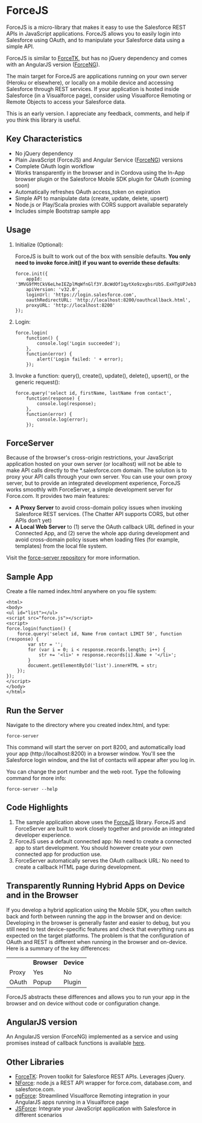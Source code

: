 # ForceJS

ForceJS is a micro-library that makes it easy to use the Salesforce REST APIs in JavaScript applications. 
ForceJS allows you to easily login into Salesforce using OAuth, and to manipulate your Salesforce data using a simple 
API.

ForceJS is similar to [ForceTK](https://github.com/developerforce/Force.com-JavaScript-REST-Toolkit), but has no jQuery dependency and comes with an AngularJS version ([ForceNG](https://github.com/ccoenraets/forceng)). 

The main target for ForceJS are applications running on your own server (Heroku or elsewhere), or locally on a 
mobile device and accessing Salesforce through REST services. If your application is hosted inside Salesforce (in a 
Visualforce page), consider using Visualforce Remoting or Remote Objects to access your Salesforce data.  

This is an early version. I appreciate any feedback, comments, and help if you think this library is useful.
   
## Key Characteristics

- No jQuery dependency
- Plain JavaScript (ForceJS) and Angular Service ([ForceNG](https://github.com/ccoenraets/forceng)) versions
- Complete OAuth login workflow
- Works transparently in the browser and in Cordova using the In-App browser plugin or the Salesforce Mobile SDK plugin for OAuth (coming soon)
- Automatically refreshes OAuth access_token on expiration
- Simple API to manipulate data (create, update, delete, upsert)   
- Node.js or Play/Scala proxies with CORS support available separately
- Includes simple Bootstrap sample app 

## Usage

1. Initialize (Optional):

    ForceJS is built to work out of the box with sensible defaults. **You only need to invoke force.init() if you want to override these defaults**: 

    ```
    force.init({
        appId: '3MVG9fMtCkV6eLheIEZplMqWfnGlf3Y.BcWdOf1qytXo9zxgbsrUbS.ExHTgUPJeb3jZeT8NYhc.hMyznKU92',
        apiVersion: 'v32.0',
        loginUrl: 'https://login.salesforce.com',
        oauthRedirectURL: 'http://localhost:8200/oauthcallback.html',
        proxyURL: 'http://localhost:8200'
    });
    ```
    
   
2. Login:
    ```
    force.login(
        function() {
            console.log('Login succeeded');
        },
        function(error) {
            alert('Login failed: ' + error);
        });
    ```

3. Invoke a function: query(), create(), update(), delete(), upsert(), or the generic request():
    ```
    force.query('select id, firstName, lastName from contact',
        function(response) {
            console.log(response);
        },
        function(error) {
            console.log(error);
        });
    ```

## ForceServer

Because of the browser's cross-origin restrictions, your JavaScript application hosted on your own server (or localhost) will not be able to make API calls directly to the *.salesforce.com domain. The solution is to proxy your API calls through your own server. You can use your own proxy server, but to provide an integrated development experience, ForceJS works smoothly with ForceServer, a simple development server for Force.com. It provides two main features: 

- **A Proxy Server** to avoid cross-domain policy issues when invoking Salesforce REST services. (The Chatter API supports CORS, but other APIs don’t yet)
- **A Local Web Server** to (1) serve the OAuth callback URL defined in your Connected App, and (2) serve the whole app during development and avoid cross-domain policy issues when loading files (for example, templates) from the local file system.

Visit the [force-server repository](https://github.com/ccoenraets/force-server) for more information.


## Sample App

Create a file named index.html anywhere on you file system:

```
<html>
<body>
<ul id="list"></ul>
<script src="force.js"></script>
<script>
force.login(function() {
    force.query('select id, Name from contact LIMIT 50', function (response) {
        var str = '';
        for (var i = 0; i < response.records.length; i++) {
            str += '<li>' + response.records[i].Name + '</li>';
        }
        document.getElementById('list').innerHTML = str;
    });
});
</script>
</body>
</html>
```

## Run the Server

Navigate to the directory where you created index.html, and type:

```
force-server
``` 
    
This command will start the server on port 8200, and automatically load your app (http://localhost:8200) in a browser window. You'll see the Salesforce login window, and the list of contacts will appear after you log in.

You can change the port number and the web root. Type the following command for more info:

```
force-server --help
```

## Code Highlights

1. The sample application above uses the <a href="">ForceJS</a> library. ForceJS and ForceServer are built to work closely together and provide an integrated developer experience.
1. ForceJS uses a default connected app: No need to create a connected app to start development. You should however create your own connected app for production use.
1. ForceServer automatically serves the OAuth callback URL: No need to create a callback HTML page during development.


## Transparently Running Hybrid Apps on Device and in the Browser

If you develop a hybrid application using the Mobile SDK, you often switch back and forth between running the app in the browser and on device: Developing in the browser is generally faster and easier to debug, but you still need to test device-specific features and check that everything runs as expected on the target platforms. The problem is that the configuration of OAuth and REST is different when running in the browser and on-device. Here is a summary of the key differences:

<table>
<tr><td></td><td><strong>Browser</strong></td><td><strong>Device</strong></td></tr>
<tr><td>Proxy</td><td>Yes</td><td>No</td></tr>
<tr><td>OAuth</td><td>Popup</td><td>Plugin</td></tr>
</table>

ForceJS abstracts these differences and allows you to run your app in the browser and on device without code or configuration change.


## AngularJS version

An AngularJS version (ForceNG) implemented as a service and using promises instead of callback functions is available
 [here](https://github.com/ccoenraets/forceng).

## Other Libraries

- [ForceTK](https://github.com/developerforce/Force.com-JavaScript-REST-Toolkit): Proven toolkit for Salesforce REST APIs. Leverages jQuery.
- [NForce](https://github.com/kevinohara80/nforce): node.js a REST API wrapper for force.com, database.com, and salesforce.com.
- [ngForce](https://github.com/noeticpenguin/ngForce): Streamlined Visualforce Remoting integration in your AngularJS apps running in a Visualforce page  
- [JSForce](http://jsforce.github.io/): Integrate your JavaScript application with Salesforce in different scenarios